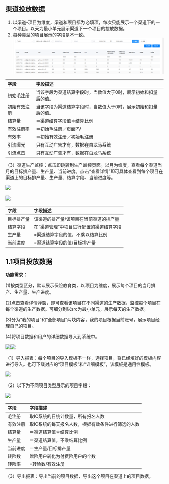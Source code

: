 ## 渠道投放数据

1. 以渠道-项目为维度，渠道和项目都为必填项，每次只能展示一个渠道下的一个项目。以天为最小单元展示渠道下一个项目的投放数据。
2. 每种类型的项目展示的字段是不一致。![](/assets/image1.png)

| **字段** | **字段描述** |
| :--- | :--- |
| 初始毛注册 | 当该字段为渠道结算字段时，当数值大于0时，展示初始和扣量后的值。 |
| 初始有效注册 | 当该字段为渠道结算字段时，当数值大于0时，展示初始和扣量后的值。 |
| 结算量 | ＝渠道结算字段值＊结算比例 |
| 有效注册率 | ＝初始毛注册／页面PV |
| 有效率 | ＝初始有效注册／初始毛注册 |
| 引流曝光 | 只有互动广告才有，数据在白龙马系统 |
| 引流点击 | 只有互动广告才有，数据在白龙马系统 |



（3）渠道生产监控：点击即跳转到生产监控页面。以月为维度，查看每个渠道当月的目标排产量、生产量、当前进度。点击“查看详情”即可具体查看到每个项目在渠道上的目标排产量、生产量、结算字段、当前进度等。

![](file:///C:\Users\staff\AppData\Local\Temp\ksohtml808\wps3.jpg)

![](file:///C:\Users\staff\AppData\Local\Temp\ksohtml808\wps4.jpg)

| **字段** | **字段描述** |
| :--- | :--- |
| 目标排产量 | 该渠道的排产量/该项目在当前渠道的排产量 |
| 结算字段 | 在“渠道管理”中项目进行配置的渠道结算字段 |
| 生产量 | =渠道结算字段的值，不乘以结算比例 |
| 当前进度 | =渠道结算字段的值/目标排产量 |



## 1.1**项目投放数据**

**功能需求：**

\(1\)按类型区分，默认展示保险教育类，以项目为维度，展示每个项目的当月排产、生产量、生产进度。

\(2\)点击查看详情弹窗，即可查看该项目在不同渠道的生产数据，监控每个项目在每个渠道的生产数据。可细分到以src为最小单元，展示每天的生产数据。

\(3\)分为“我的项目”和“全部项目”两块内容，我的项目根据当前账号，展示项目经理自己的项目。　

\(4\)将项目数据和用户的详细数据导入到系统中。

![](file:///C:\Users\staff\AppData\Local\Temp\ksohtml808\wps5.jpg)![](file:///C:\Users\staff\AppData\Local\Temp\ksohtml808\wps6.jpg)

（1）导入报表：每个项目的导入模板不一样，选择项目，将已经填好的模板内容进行导入。也可下载对应的“项目模板”和“详细模板”，该模板是通用性模板。

![](file:///C:\Users\staff\AppData\Local\Temp\ksohtml808\wps7.jpg)



（2）以下为不同项目类型展示的项目字段：

![](file:///C:\Users\staff\AppData\Local\Temp\ksohtml808\wps8.jpg)

| **字段** | **字段描述** |
| :--- | :--- |
| 毛注册 | 取IC系统的日统计数量，所有报名人数 |
| 有效注册 | 取IC系统的每天报名人数，根据有效条件进行筛选的人数 |
| 结算量 | ＝渠道结算值＊结算比例 |
| 生产量 | ＝渠道结算值，不乘结算比例 |
| 当前进度 | ＝生产量/目标排产量 |
| 转险数 | 赠险用户转化为付费险用户的个数 |
| 转险率 | =转险数/有效注册 |

（3）导出报表：导出当前的项目数据，导出这个项目在渠道上的项目数据。





